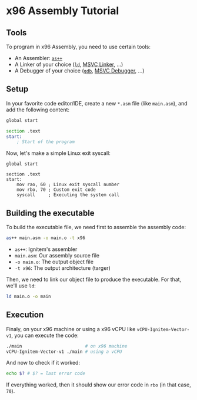 # x96 Assembly Tutorial

## Tools

To program in x96 Assembly, you need to use certain tools:

- An Assembler: [`as++`](https://github.com/Ignitem/aspp/)
- A Linker of your choice ([`ld`](https://www.gnu.org/software/binutils/), [MSVC Linker](https://visualstudio.microsoft.com/fr/downloads/#build-tools-for-visual-studio-2022), ...)
- A Debugger of your choice ([`gdb`](https://www.gnu.org/software/gdb/), [MSVC Debugger](https://visualstudio.microsoft.com/fr/downloads/#build-tools-for-visual-studio-2022), ...)

## Setup

In your favorite code editor/IDE, create a new `*.asm` file (like `main.asm`), and add the following content:

```asm title="main.asm"
global start

section .text
start:
    ; Start of the program
```

Now, let's make a simple Linux exit syscall:

```ams title="main.asm" {5-7}
global start

section .text
start:
    mov rao, 60 ; Linux exit syscall number
    mov rbo, 70 ; Custom exit code
    syscall     ; Executing the system call
```

## Building the executable

To build the executable file, we need first to assemble the assembly code:

```sh
as++ main.asm -o main.o -t x96
```

- `as++`: Ignitem's assembler
- `main.asm`: Our assembly source file
- `-o main.o`: The output object file
- `-t x96`: The output architecture (targer)

Then, we need to link our object file to produce the executable. For that, we'll use `ld`:

```sh
ld main.o -o main
```

## Execution

Finaly, on your x96 machine or using a x96 vCPU like `vCPU-Ignitem-Vector-v1`, you can execute the code:

```sh
./main                        # on x96 machine
vCPU-Ignitem-Vector-v1 ./main # using a vCPU
```

And now to check if it worked:

```sh
echo $? # $? = last error code
```

If everything worked, then it should show our error code in `rbo` (in that case, `70`).
